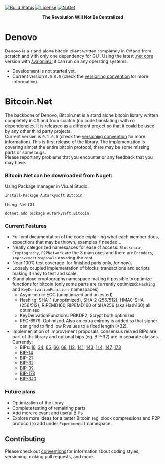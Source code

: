 [![Build Status](https://travis-ci.org/Autarkysoft/Denovo.svg?branch=master)](https://travis-ci.org/Autarkysoft/Denovo)
[![License](https://img.shields.io/badge/license-MIT-blue.svg)](https://github.com/Autarkysoft/Denovo/blob/master/License)
[![NuGet](https://img.shields.io/nuget/v/Autarkysoft.Bitcoin.svg)](https://www.nuget.org/packages/Autarkysoft.Bitcoin)

<p align="center"><b>The Revolution Will Not Be Centralized</b></p>

# Denovo
Denovo is a stand alone bitcoin client written completely in C# and from scratch and with only one dependency for GUI. Using the latest 
[.net core](https://github.com/dotnet/core) version with [AvaloniaUI](https://github.com/AvaloniaUI/Avalonia) it can run on any 
operating systems.  
- Development is not started yet.
- Current version `0.0.0.0` (check the [versioning convention](https://github.com/Autarkysoft/Conventions/blob/master/Versioning.md)
for more information).

# Bitcoin.Net
The backbone of Denovo, Bitcoin.net is a stand alone bitcoin library written completely in C# and from scratch (no code translating)
with no dependencies. 
It is released as a different project so that it could be used by any other third party projects.  
Current version is `0.1.0.0` (check the [versioning convention](https://github.com/Autarkysoft/Conventions/blob/master/Versioning.md)
for more information). This is first release of the library. The implementation is covering almost the entire bitcoin protocol,
there may be some missing parts or some bugs.  
Please report any problems that you encounter or any feedback that you may have.    

### Bitcoin.Net can be downloaded from Nuget:  
Using Package manager in Visual Studio:  

    Install-Package Autarkysoft.Bitcoin
    
Using .Net CLI:  

    dotnet add package Autarkysoft.Bitcoin

### Current Features
* Full xml documentation of the code explaining what each member does, expections that may be thrown, examples if needed,...
* Neatly categorized namespaces for ease of access: `Blockchain`, `Cryptography`, `P2PNetwork` are the 3 main ones and there are
`Encoders`, `ImprovementProposals` covering the rest.
* Near 100% test coverage (for finished parts only, _for now_).
* Loosely coupled implementation of blocks, transactions and scripts making it easy to test and scale.
* Stand alone cryptography namespace making it possible to optimize functions for bitcoin 
(only some parts are currently optimized: `Hashing` and `KeyDerivationFunctions` namespaces)
  * Asymmetric: ECC (unoptimized and untested)
  * Hashing: SHA-1 (unoptimized), SHA-2 (256/512), HMAC-SHA (256/512), RIPEMD160, RIPEMD160 of SHA256 (aka Hash160) all optimized
  * KeyDerivationFunctions: PBKDF2, Scrypt both optimized
  * RFC-6979: Optimized. Also an extra entropy is added so that signer can grind to find low R values to a fixed length (<32).
* Implementation of improvement proposals, consensus related BIPs are part of the library and optional bips (eg. BIP-32)
are in separate classes. Currently:
  * BIPs: [16](https://github.com/bitcoin/bips/blob/master/bip-0016.mediawiki "Pay to Script Hash"), 
  [34](https://github.com/bitcoin/bips/blob/master/bip-0034.mediawiki "Block v2, Height in Coinbase"), 
  [65](https://github.com/bitcoin/bips/blob/master/bip-0065.mediawiki "OP_CheckLocktimeVerify"), 
  [66](https://github.com/bitcoin/bips/blob/master/bip-0066.mediawiki "Strict DER signatures"), 
  [68](https://github.com/bitcoin/bips/blob/master/bip-0068.mediawiki "Relative lock-time using consensus-enforced sequence numbers"), 
  [112](https://github.com/bitcoin/bips/blob/master/bip-0112.mediawiki "OP_CheckSequenceVerify"), 
  [141](https://github.com/bitcoin/bips/blob/master/bip-0141.mediawiki "Segregated Witness (Consensus layer)"), 
  [143](https://github.com/bitcoin/bips/blob/master/bip-0143.mediawiki "Transaction Signature Verification for Version 0 Witness Program"), 
  [144](https://github.com/bitcoin/bips/blob/master/bip-0144.mediawiki "Segregated Witness (Peer Services)"), 
  [147](https://github.com/bitcoin/bips/blob/master/bip-0147.mediawiki "Dealing with dummy stack element malleability"), 
  [173](https://github.com/bitcoin/bips/blob/master/bip-0173.mediawiki "Base32 address format for native v0-16 witness outputs")
  * [BIP-14](https://github.com/bitcoin/bips/blob/master/bip-0014.mediawiki "Protocol Version and User Agent")
  * [BIP-21](https://github.com/bitcoin/bips/blob/master/bip-0021.mediawiki "URI Scheme")
  * [BIP-32](https://github.com/bitcoin/bips/blob/master/bip-0032.mediawiki "Hierarchical Deterministic Wallets")
  * [BIP-39](https://github.com/bitcoin/bips/blob/master/bip-0039.mediawiki "Mnemonic code for generating deterministic keys")
  * [BIP-178](https://github.com/bitcoin/bips/blob/master/bip-0178.mediawiki "Version Extended WIF")
  * [BIP-340](https://github.com/bitcoin/bips/blob/master/bip-0340.mediawiki "Schnorr Signatures for secp256k1")

### Future plans
* Optimization of the libray
* Complete testing of remaining parts
* Add more relevant and useful BIPs
* Explore more ideas for a better Bitcoin (eg. block compressions and P2P protocol) to add under `Experimental` namespace.

## Contributing
Please check out [conventions](https://github.com/Autarkysoft/Conventions) for information about coding styles, versioning, 
making pull requests, and more.
